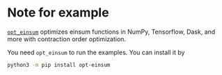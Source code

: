 # Note for example

[`opt_einsum`](https://pypi.org/project/opt-einsum/) optimizes einsum functions in NumPy, Tensorflow, Dask, and more with contraction order optimization.

You need `opt_einsum` to run the examples. You can install it by
```bash
python3 -m pip install opt-einsum
```
